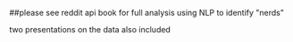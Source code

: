 
##please see reddit api book for full analysis using NLP to identify "nerds"

two presentations on the data also included
